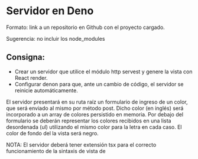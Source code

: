 # Servidor en Deno

Formato: link a un repositorio en Github con el proyecto cargado.

Sugerencia: no incluir los node_modules

## Consigna:

* Crear un servidor que utilice el módulo http servest y genere la vista con React render.
* Configurar denon para que, ante un cambio de código, el servidor se reinicie automáticamente.

El servidor presentará en su ruta raíz un formulario de ingreso de un color, que será enviado al mismo por método post.
Dicho color (en inglés) será incorporado a un array de colores persistido en memoria.
Por debajo del formulario se deberán representar los colores recibidos en una lista desordenada (ul) utilizando el mismo color para la letra en cada caso. El color de fondo del la vista será negro.

NOTA: El servidor deberá tener extensión tsx para el correcto funcionamiento de la sintaxis de vista de 
